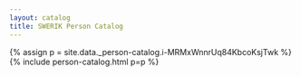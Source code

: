 ```yaml
---
layout: catalog
title: SWERIK Person Catalog
---
```

{% assign p = site.data._person-catalog.i-MRMxWnnrUq84KbcoKsjTwk %}
{% include person-catalog.html p=p %}

